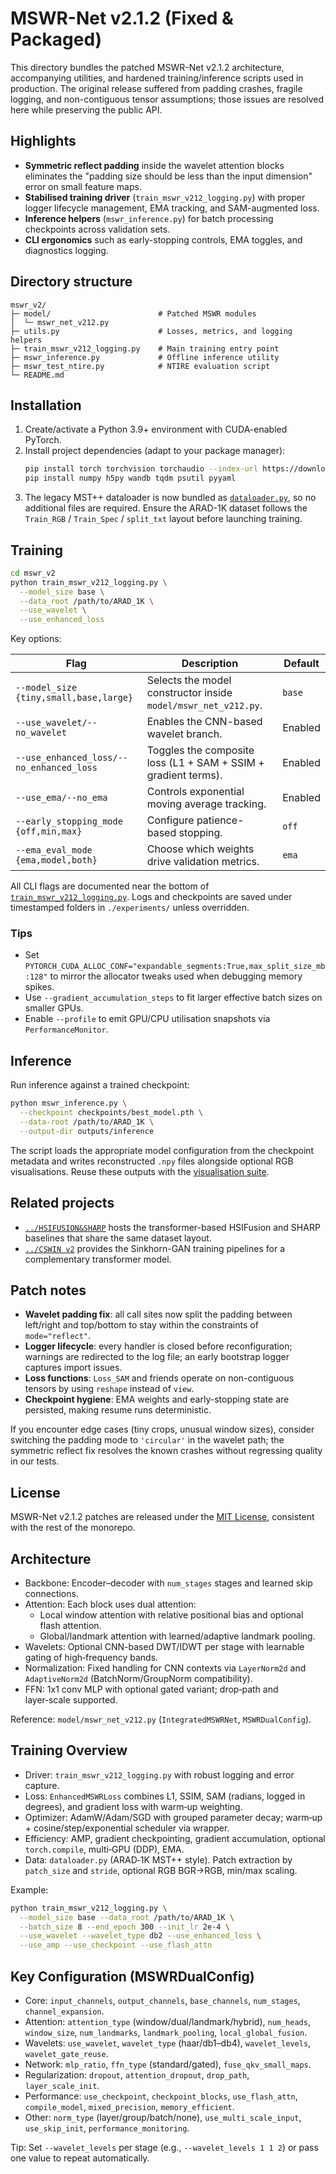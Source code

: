 # MSWR-Net v2.1.2 (Fixed & Packaged)

This directory bundles the patched MSWR-Net v2.1.2 architecture, accompanying utilities, and hardened training/inference scripts used in production. The original release suffered from padding crashes, fragile logging, and non-contiguous tensor assumptions; those issues are resolved here while preserving the public API.

## Highlights

- **Symmetric reflect padding** inside the wavelet attention blocks eliminates the "padding size should be less than the input dimension" error on small feature maps.
- **Stabilised training driver** (`train_mswr_v212_logging.py`) with proper logger lifecycle management, EMA tracking, and SAM-augmented loss.
- **Inference helpers** (`mswr_inference.py`) for batch processing checkpoints across validation sets.
- **CLI ergonomics** such as early-stopping controls, EMA toggles, and diagnostics logging.

## Directory structure

```
mswr_v2/
├─ model/                        # Patched MSWR modules
│  └─ mswr_net_v212.py
├─ utils.py                      # Losses, metrics, and logging helpers
├─ train_mswr_v212_logging.py    # Main training entry point
├─ mswr_inference.py             # Offline inference utility
├─ mswr_test_ntire.py            # NTIRE evaluation script
└─ README.md
```

## Installation

1. Create/activate a Python 3.9+ environment with CUDA-enabled PyTorch.
2. Install project dependencies (adapt to your package manager):
   ```bash
   pip install torch torchvision torchaudio --index-url https://download.pytorch.org/whl/cu118
   pip install numpy h5py wandb tqdm psutil pyyaml
   ```
3. The legacy MST++ dataloader is now bundled as [`dataloader.py`](dataloader.py),
   so no additional files are required. Ensure the ARAD-1K dataset follows the
   `Train_RGB` / `Train_Spec` / `split_txt` layout before launching training.

## Training

```bash
cd mswr_v2
python train_mswr_v212_logging.py \
  --model_size base \
  --data_root /path/to/ARAD_1K \
  --use_wavelet \
  --use_enhanced_loss
```

Key options:

| Flag | Description | Default |
| --- | --- | --- |
| `--model_size {tiny,small,base,large}` | Selects the model constructor inside `model/mswr_net_v212.py`. | `base` |
| `--use_wavelet/--no_wavelet` | Enables the CNN-based wavelet branch. | Enabled |
| `--use_enhanced_loss/--no_enhanced_loss` | Toggles the composite loss (L1 + SAM + SSIM + gradient terms). | Enabled |
| `--use_ema/--no_ema` | Controls exponential moving average tracking. | Enabled |
| `--early_stopping_mode {off,min,max}` | Configure patience-based stopping. | `off` |
| `--ema_eval_mode {ema,model,both}` | Choose which weights drive validation metrics. | `ema` |

All CLI flags are documented near the bottom of [`train_mswr_v212_logging.py`](train_mswr_v212_logging.py). Logs and checkpoints are saved under timestamped folders in `./experiments/` unless overridden.

### Tips

- Set `PYTORCH_CUDA_ALLOC_CONF="expandable_segments:True,max_split_size_mb:128"` to mirror the allocator tweaks used when debugging memory spikes.
- Use `--gradient_accumulation_steps` to fit larger effective batch sizes on smaller GPUs.
- Enable `--profile` to emit GPU/CPU utilisation snapshots via `PerformanceMonitor`.

## Inference

Run inference against a trained checkpoint:

```bash
python mswr_inference.py \
  --checkpoint checkpoints/best_model.pth \
  --data-root /path/to/ARAD_1K \
  --output-dir outputs/inference
```

The script loads the appropriate model configuration from the checkpoint metadata and writes reconstructed `.npy` files alongside optional RGB visualisations. Reuse these outputs with the [visualisation suite](../hsi_viz_suite/README.md).

## Related projects

- [`../HSIFUSION&SHARP`](../HSIFUSION&SHARP/README.md) hosts the transformer-based HSIFusion and SHARP baselines that share the same dataset layout.
- [`../CSWIN v2`](../CSWIN%20v2/README.md) provides the Sinkhorn-GAN training pipelines for a complementary transformer model.

## Patch notes

- **Wavelet padding fix**: all call sites now split the padding between left/right and top/bottom to stay within the constraints of `mode="reflect"`.
- **Logger lifecycle**: every handler is closed before reconfiguration; warnings are redirected to the log file; an early bootstrap logger captures import issues.
- **Loss functions**: `Loss_SAM` and friends operate on non-contiguous tensors by using `reshape` instead of `view`.
- **Checkpoint hygiene**: EMA weights and early-stopping state are persisted, making resume runs deterministic.

If you encounter edge cases (tiny crops, unusual window sizes), consider switching the padding mode to `'circular'` in the wavelet path; the symmetric reflect fix resolves the known crashes without regressing quality in our tests.

## License

MSWR-Net v2.1.2 patches are released under the [MIT License](../LICENSE), consistent with the rest of the monorepo.

## Architecture

- Backbone: Encoder–decoder with `num_stages` stages and learned skip connections.
- Attention: Each block uses dual attention:
  - Local window attention with relative positional bias and optional flash attention.
  - Global/landmark attention with learned/adaptive landmark pooling.
- Wavelets: Optional CNN-based DWT/IDWT per stage with learnable gating of high‑frequency bands.
- Normalization: Fixed handling for CNN contexts via `LayerNorm2d` and `AdaptiveNorm2d` (BatchNorm/GroupNorm compatibility).
- FFN: 1x1 conv MLP with optional gated variant; drop‑path and layer‑scale supported.

Reference: `model/mswr_net_v212.py` (`IntegratedMSWRNet`, `MSWRDualConfig`).

## Training Overview

- Driver: `train_mswr_v212_logging.py` with robust logging and error capture.
- Loss: `EnhancedMSWRLoss` combines L1, SSIM, SAM (radians, logged in degrees), and gradient loss with warm‑up weighting.
- Optimizer: AdamW/Adam/SGD with grouped parameter decay; warm‑up + cosine/step/exponential scheduler via wrapper.
- Efficiency: AMP, gradient checkpointing, gradient accumulation, optional `torch.compile`, multi‑GPU (DDP), EMA.
- Data: `dataloader.py` (ARAD‑1K MST++ style). Patch extraction by `patch_size` and `stride`, optional RGB BGR→RGB, min/max scaling.

Example:

```bash
python train_mswr_v212_logging.py \
  --model_size base --data_root /path/to/ARAD_1K \
  --batch_size 8 --end_epoch 300 --init_lr 2e-4 \
  --use_wavelet --wavelet_type db2 --use_enhanced_loss \
  --use_amp --use_checkpoint --use_flash_attn
```

## Key Configuration (MSWRDualConfig)

- Core: `input_channels`, `output_channels`, `base_channels`, `num_stages`, `channel_expansion`.
- Attention: `attention_type` (window/dual/landmark/hybrid), `num_heads`, `window_size`, `num_landmarks`, `landmark_pooling`, `local_global_fusion`.
- Wavelets: `use_wavelet`, `wavelet_type` (haar/db1–db4), `wavelet_levels`, `wavelet_gate_reuse`.
- Network: `mlp_ratio`, `ffn_type` (standard/gated), `fuse_qkv_small_maps`.
- Regularization: `dropout`, `attention_dropout`, `drop_path`, `layer_scale_init`.
- Performance: `use_checkpoint`, `checkpoint_blocks`, `use_flash_attn`, `compile_model`, `mixed_precision`, `memory_efficient`.
- Other: `norm_type` (layer/group/batch/none), `use_multi_scale_input`, `use_skip_init`, `performance_monitoring`.

Tip: Set `--wavelet_levels` per stage (e.g., `--wavelet_levels 1 1 2`) or pass one value to repeat automatically.
